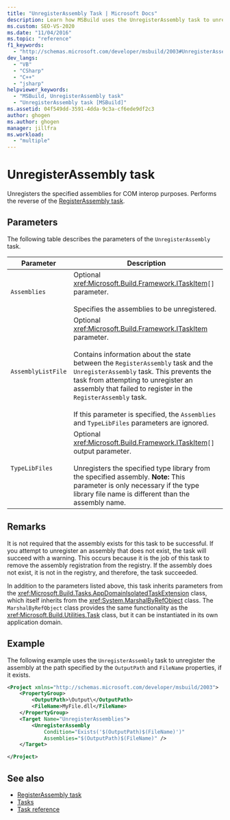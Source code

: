 ```yaml
---
title: "UnregisterAssembly Task | Microsoft Docs"
description: Learn how MSBuild uses the UnregisterAssembly task to unregister specified assemblies for COM interop purposes.
ms.custom: SEO-VS-2020
ms.date: "11/04/2016"
ms.topic: "reference"
f1_keywords:
  - "http://schemas.microsoft.com/developer/msbuild/2003#UnregisterAssembly"
dev_langs:
  - "VB"
  - "CSharp"
  - "C++"
  - "jsharp"
helpviewer_keywords:
  - "MSBuild, UnregisterAssembly task"
  - "UnregisterAssembly task [MSBuild]"
ms.assetid: 04f549dd-3591-4dda-9c3a-cf6ede9df2c3
author: ghogen
ms.author: ghogen
manager: jillfra
ms.workload:
  - "multiple"
---
```

# UnregisterAssembly task

Unregisters the specified assemblies for COM interop purposes. Performs the reverse of the [RegisterAssembly task](../msbuild/registerassembly-task.md).

## Parameters

 The following table describes the parameters of the `UnregisterAssembly` task.

|Parameter|Description|
|---------------|-----------------|
|`Assemblies`|Optional <xref:Microsoft.Build.Framework.ITaskItem>`[]` parameter.<br /><br /> Specifies the assemblies to be unregistered.|
|`AssemblyListFile`|Optional <xref:Microsoft.Build.Framework.ITaskItem> parameter.<br /><br /> Contains information about the state between the `RegisterAssembly` task and the `UnregisterAssembly` task. This prevents the task from attempting to unregister an assembly that failed to register in the `RegisterAssembly` task.<br /><br /> If this parameter is specified, the `Assemblies` and `TypeLibFiles` parameters are ignored.|
|`TypeLibFiles`|Optional <xref:Microsoft.Build.Framework.ITaskItem>`[]` output parameter.<br /><br /> Unregisters the specified type library from the specified assembly. **Note:**  This parameter is only necessary if the type library file name is different than the assembly name.|

## Remarks

 It is not required that the assembly exists for this task to be successful. If you attempt to unregister an assembly that does not exist, the task will succeed with a warning. This occurs because it is the job of this task to remove the assembly registration from the registry. If the assembly does not exist, it is not in the registry, and therefore, the task succeeded.

 In addition to the parameters listed above, this task inherits parameters from the <xref:Microsoft.Build.Tasks.AppDomainIsolatedTaskExtension> class, which itself inherits from the <xref:System.MarshalByRefObject> class. The `MarshalByRefObject` class provides the same functionality as the <xref:Microsoft.Build.Utilities.Task> class, but it can be instantiated in its own application domain.

## Example

 The following example uses the `UnregisterAssembly` task to unregister the assembly at the path specified by the `OutputPath` and `FileName` properties, if it exists.

```xml
<Project xmlns="http://schemas.microsoft.com/developer/msbuild/2003">
    <PropertyGroup>
        <OutputPath>\Output\</OutputPath>
        <FileName>MyFile.dll</FileName>
    </PropertyGroup>
    <Target Name="UnregisterAssemblies">
        <UnregisterAssembly
            Condition="Exists('$(OutputPath)$(FileName)')"
            Assemblies="$(OutputPath)$(FileName)" />
    </Target>

</Project>
```

## See also

- [RegisterAssembly task](../msbuild/registerassembly-task.md)
- [Tasks](../msbuild/msbuild-tasks.md)
- [Task reference](../msbuild/msbuild-task-reference.md)